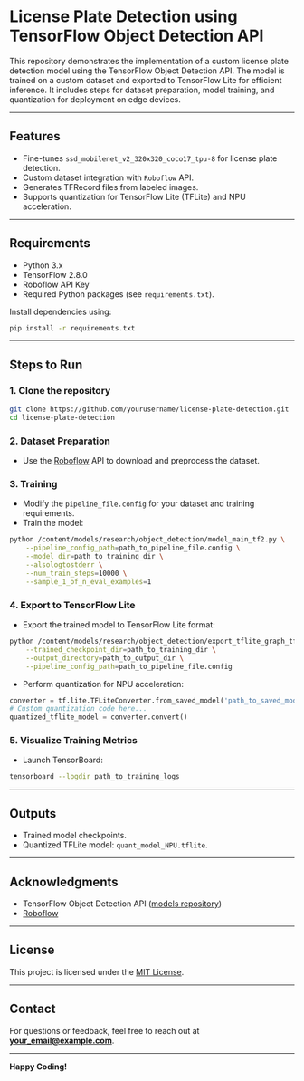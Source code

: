
# License Plate Detection using TensorFlow Object Detection API

This repository demonstrates the implementation of a custom license plate detection model using the TensorFlow Object Detection API. The model is trained on a custom dataset and exported to TensorFlow Lite for efficient inference. It includes steps for dataset preparation, model training, and quantization for deployment on edge devices.

---

## Features

- Fine-tunes `ssd_mobilenet_v2_320x320_coco17_tpu-8` for license plate detection.
- Custom dataset integration with `Roboflow` API.
- Generates TFRecord files from labeled images.
- Supports quantization for TensorFlow Lite (TFLite) and NPU acceleration.

---

## Requirements

- Python 3.x
- TensorFlow 2.8.0
- Roboflow API Key
- Required Python packages (see `requirements.txt`).

Install dependencies using:
```bash
pip install -r requirements.txt
```

---

## Steps to Run

### 1. Clone the repository
```bash
git clone https://github.com/yourusername/license-plate-detection.git
cd license-plate-detection
```

### 2. Dataset Preparation
- Use the [Roboflow](https://roboflow.com/) API to download and preprocess the dataset.

### 3. Training
- Modify the `pipeline_file.config` for your dataset and training requirements.
- Train the model:
```bash
python /content/models/research/object_detection/model_main_tf2.py \
    --pipeline_config_path=path_to_pipeline_file.config \
    --model_dir=path_to_training_dir \
    --alsologtostderr \
    --num_train_steps=10000 \
    --sample_1_of_n_eval_examples=1
```

### 4. Export to TensorFlow Lite
- Export the trained model to TensorFlow Lite format:
```bash
python /content/models/research/object_detection/export_tflite_graph_tf2.py \
    --trained_checkpoint_dir=path_to_training_dir \
    --output_directory=path_to_output_dir \
    --pipeline_config_path=path_to_pipeline_file.config
```

- Perform quantization for NPU acceleration:
```python
converter = tf.lite.TFLiteConverter.from_saved_model('path_to_saved_model')
# Custom quantization code here...
quantized_tflite_model = converter.convert()
```

### 5. Visualize Training Metrics
- Launch TensorBoard:
```bash
tensorboard --logdir path_to_training_logs
```

---

## Outputs

- Trained model checkpoints.
- Quantized TFLite model: `quant_model_NPU.tflite`.

---

## Acknowledgments

- TensorFlow Object Detection API ([models repository](https://github.com/tensorflow/models))
- [Roboflow](https://roboflow.com/)

---

## License

This project is licensed under the [MIT License](LICENSE).

---

## Contact

For questions or feedback, feel free to reach out at **your_email@example.com**.

---

**Happy Coding!**
